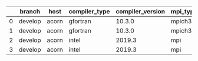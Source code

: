 |    | branch   | host   | compiler_type   | compiler_version   | mpi_type   | mpi_version   | o_g   | os    | unit_pass   | unit_fail   | system_pass   | system_fail   | example_pass   | example_fail   | nuopc_pass   | nuopc_fail   | build_passed   |
|----|----------|--------|-----------------|--------------------|------------|---------------|-------|-------|-------------|-------------|---------------|---------------|----------------|----------------|--------------|--------------|----------------|
|  0 | develop  | acorn  | gfortran        | 10.3.0             | mpich3     | 8.1.7         | O     | Linux | fail        | fail        | fail          | fail          | fail           | fail           | 50           | 0            | True           |
|  1 | develop  | acorn  | gfortran        | 10.3.0             | mpich3     | 8.1.7         | g     | Linux | fail        | fail        | fail          | fail          | fail           | fail           | queued       | queued       | True           |
|  2 | develop  | acorn  | intel           | 2019.3             | mpi        | 8.1.7         | O     | Linux | fail        | fail        | fail          | fail          | fail           | fail           | queued       | queued       | True           |
|  3 | develop  | acorn  | intel           | 2019.3             | mpi        | 8.1.7         | g     | Linux | fail        | fail        | fail          | fail          | fail           | fail           | queued       | queued       | True           |